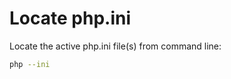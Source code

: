 [
  id: php-where-is-php-ini
  tags:
    - php.ini
  locations:
]: #

# Locate php.ini

Locate the active php.ini file(s) from command line:

````bash
php --ini
````
